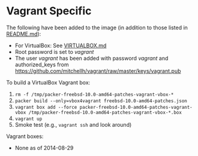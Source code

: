 Vagrant Specific
================

The following have been added to the image (in addition to those listed in [README.md](README.md)):

  * For VirtualBox: See [VIRTUALBOX.md](VIRTUALBOX.md)
  * Root password is set to *vagrant*
  * The user *vagrant* has been added with password *vagrant* and authorized_keys from https://github.com/mitchellh/vagrant/raw/master/keys/vagrant.pub

To build a VirtualBox Vagrant box:

  1. `rm -f /tmp/packer-freebsd-10.0-amd64-patches-vagrant-vbox-*`
  1. `packer build --only=vbox4vagrant freebsd-10.0-amd64-patches.json`
  1. `vagrant box add --force packer-freebsd-10.0-amd64-patches-vagrant-vbox /tmp/packer-freebsd-10.0-amd64-patches-vagrant-vbox-*.box`
  1. `vagrant up`
  1. Smoke test (e.g., `vagrant ssh` and look around)

Vagrant boxes:

  * None as of 2014-08-29
